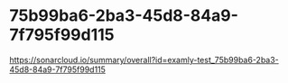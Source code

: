 # 75b99ba6-2ba3-45d8-84a9-7f795f99d115
https://sonarcloud.io/summary/overall?id=examly-test_75b99ba6-2ba3-45d8-84a9-7f795f99d115
